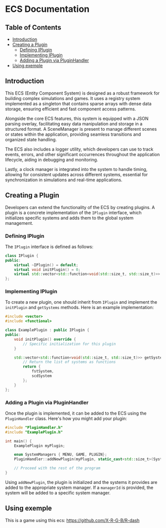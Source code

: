 # ECS Documentation

## Table of Contents

- [Introduction](#introduction)
- [Creating a Plugin](#creating-a-plugin)
    - [Defining IPlugin](#defining-iplugin)
    - [Implementing IPlugin](#implementing-iplugin)
    - [Adding a Plugin via PluginHandler](#adding-a-plugin-via-pluginhandler)
- [Using exemple](#using-exemple)

## Introduction

This ECS (Entity Component System) is designed as a robust framework for building complex simulations and games. It uses a registry system implemented as a singleton that contains sparse arrays with dense data storage, ensuring efficient and fast component access patterns.

Alongside the core ECS features, this system is equipped with a JSON parsing overlay, facilitating easy data manipulation and storage in a structured format. A SceneManager is present to manage different scenes or states within the application, providing seamless transitions and organized state handling.

The ECS also includes a logger utility, which developers can use to track events, errors, and other significant occurrences throughout the application lifecycle, aiding in debugging and monitoring.

Lastly, a clock manager is integrated into the system to handle timing, allowing for consistent updates across different systems, essential for synchronization in simulations and real-time applications.

## Creating a Plugin

Developers can extend the functionality of the ECS by creating plugins. A plugin is a concrete implementation of the `IPlugin` interface, which initializes specific systems and adds them to the global system management.

### Defining IPlugin

The `IPlugin` interface is defined as follows:

```cpp
class IPlugin {
public:
    virtual ~IPlugin() = default;
    virtual void initPlugin() = 0;
    virtual std::vector<std::function<void(std::size_t, std::size_t)>> getSystems() = 0;
};
```

### Implementing IPlugin

To create a new plugin, one should inherit from `IPlugin` and implement the `initPlugin` and `getSystems` methods. Here is an example implementation:

```cpp
#include <vector>
#include <functional>

class ExamplePlugin : public IPlugin {
public:
    void initPlugin() override {
        // Specific initialization for this plugin
    }

    std::vector<std::function<void(std::size_t, std::size_t)>> getSystems() override {
        // Return the list of systems as functions
        return {
            fstSystem,
            scdSystem
        };
    }
};
```

### Adding a Plugin via PluginHandler

Once the plugin is implemented, it can be added to the ECS using the `PluginHandler` class. Here's how you might add your plugin:

```cpp
#include "PluginHandler.h"
#include "ExamplePlugin.h"

int main() {
    ExamplePlugin myPlugin;

    enum SystemManagers { MENU, GAME, PLUGIN};
    PluginHandler::addNewPlugin(myPlugin, static_cast<std::size_t>(SystemManagers::PLUGIN));

    // Proceed with the rest of the program
}
```

Using `addNewPlugin`, the plugin is initialized and the systems it provides are added to the appropriate system manager. If a `managerId` is provided, the system will be added to a specific system manager.

## Using exemple

This is a game using this ecs: https://github.com/X-R-G-B/R-dash
